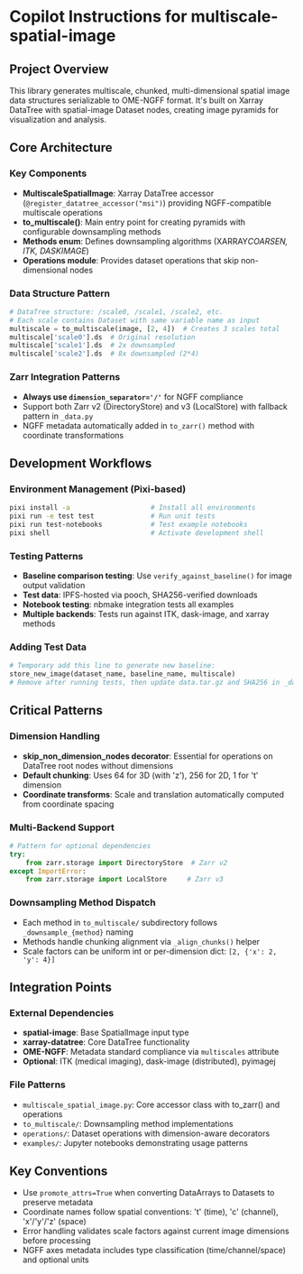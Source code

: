 # Copilot Instructions for multiscale-spatial-image

## Project Overview

This library generates multiscale, chunked, multi-dimensional spatial image data
structures serializable to OME-NGFF format. It's built on Xarray DataTree with
spatial-image Dataset nodes, creating image pyramids for visualization and
analysis.

## Core Architecture

### Key Components

- **MultiscaleSpatialImage**: Xarray DataTree accessor
  (`@register_datatree_accessor("msi")`) providing NGFF-compatible multiscale
  operations
- **to_multiscale()**: Main entry point for creating pyramids with configurable
  downsampling methods
- **Methods enum**: Defines downsampling algorithms (XARRAY*COARSEN, ITK*_,
  DASK*IMAGE*_)
- **Operations module**: Provides dataset operations that skip non-dimensional
  nodes

### Data Structure Pattern

```python
# DataTree structure: /scale0, /scale1, /scale2, etc.
# Each scale contains Dataset with same variable name as input
multiscale = to_multiscale(image, [2, 4])  # Creates 3 scales total
multiscale['scale0'].ds  # Original resolution
multiscale['scale1'].ds  # 2x downsampled
multiscale['scale2'].ds  # 8x downsampled (2*4)
```

### Zarr Integration Patterns

- **Always use `dimension_separator='/'`** for NGFF compliance
- Support both Zarr v2 (DirectoryStore) and v3 (LocalStore) with fallback
  pattern in `_data.py`
- NGFF metadata automatically added in `to_zarr()` method with coordinate
  transformations

## Development Workflows

### Environment Management (Pixi-based)

```bash
pixi install -a                    # Install all environments
pixi run -e test test              # Run unit tests
pixi run test-notebooks            # Test example notebooks
pixi shell                         # Activate development shell
```

### Testing Patterns

- **Baseline comparison testing**: Use `verify_against_baseline()` for image
  output validation
- **Test data**: IPFS-hosted via pooch, SHA256-verified downloads
- **Notebook testing**: nbmake integration tests all examples
- **Multiple backends**: Tests run against ITK, dask-image, and xarray methods

### Adding Test Data

```python
# Temporary add this line to generate new baseline:
store_new_image(dataset_name, baseline_name, multiscale)
# Remove after running tests, then update data.tar.gz and SHA256 in _data.py
```

## Critical Patterns

### Dimension Handling

- **skip_non_dimension_nodes decorator**: Essential for operations on DataTree
  root nodes without dimensions
- **Default chunking**: Uses 64 for 3D (with 'z'), 256 for 2D, 1 for 't'
  dimension
- **Coordinate transforms**: Scale and translation automatically computed from
  coordinate spacing

### Multi-Backend Support

```python
# Pattern for optional dependencies
try:
    from zarr.storage import DirectoryStore  # Zarr v2
except ImportError:
    from zarr.storage import LocalStore     # Zarr v3
```

### Downsampling Method Dispatch

- Each method in `to_multiscale/` subdirectory follows `_downsample_{method}`
  naming
- Methods handle chunking alignment via `_align_chunks()` helper
- Scale factors can be uniform int or per-dimension dict:
  `[2, {'x': 2, 'y': 4}]`

## Integration Points

### External Dependencies

- **spatial-image**: Base SpatialImage input type
- **xarray-datatree**: Core DataTree functionality
- **OME-NGFF**: Metadata standard compliance via `multiscales` attribute
- **Optional**: ITK (medical imaging), dask-image (distributed), pyimagej

### File Patterns

- `multiscale_spatial_image.py`: Core accessor class with to_zarr() and
  operations
- `to_multiscale/`: Downsampling method implementations
- `operations/`: Dataset operations with dimension-aware decorators
- `examples/`: Jupyter notebooks demonstrating usage patterns

## Key Conventions

- Use `promote_attrs=True` when converting DataArrays to Datasets to preserve
  metadata
- Coordinate names follow spatial conventions: 't' (time), 'c' (channel),
  'x'/'y'/'z' (space)
- Error handling validates scale factors against current image dimensions before
  processing
- NGFF axes metadata includes type classification (time/channel/space) and
  optional units
